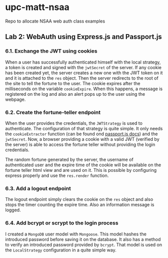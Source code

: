# upc-matt-nsaa
Repo to allocate NSAA web auth class examples

## Lab 2: WebAuth using Express.js and Passport.js

### 6.1. Exchange the JWT using cookies
When a user has successfully authenticated himself with the local strategy, a token is created and signed with the `jwtSecret` of the server. If any cookie has been created yet, the server creates a new one with the JWT token on it and it is attached to the `res` object. Then the server redirects to the root of the site to tell the fortune to the user. The cookie expires after the milliseconds on the variable `cookieExpire`. When this happens, a message is registered on the log and also an alert pops up to the user using the webpage. 

### 6.2. Create the fortune-teller endpoint
When the user provides the credentials, the `JWTStrategy` is used to authenticate. The configuration of that strategy is quite simple. It only needs the `cookieExtractor` function (can be found ond [passport.js docs](http://www.passportjs.org/packages/passport-jwt/#extracting-the-jwt-from-the-request)) and the `jwtSecret`. Now, a browser providing a cookie with a valid JWT (verified by the server) is able to access the fortune teller without providing the login credentials. 

The random fortune generated by the server, the username of authenticated user and the expire time of the cookie will be available on the fortune teller html view and are used on it. This is possible by configuring express properly and use the `res.render` function.

### 6.3. Add a logout endpoint
The logout endpoint simply clears the cookie on the `res` object and also stops the timer counting the expire time. Also an information message is logged.

### 6.4. Add bcrypt or scrypt to the login process
I created a `MongoDB` user model with `Mongoose`. This model hashes the introduced password before saving it on the database. It also has a method to verify an introduced password provided by `bcrypt`. That model is used on the `LocalStrategy` configuration in a quite simple way. 